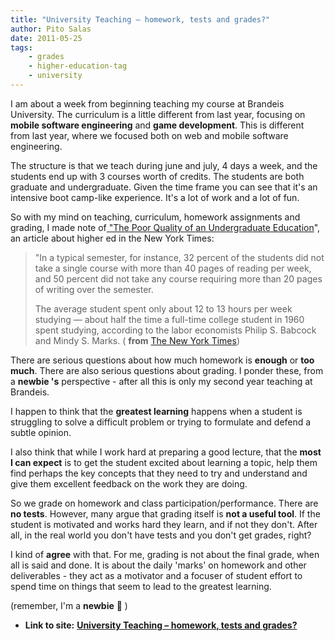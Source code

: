 ```yaml
---
title: "University Teaching – homework, tests and grades?"
author: Pito Salas
date: 2011-05-25
tags:
    - grades
    - higher-education-tag
    - university
---
```




I am about a week from beginning teaching my course at Brandeis University.
The curriculum is a little different from last year, focusing on **mobile
software engineering** and **game development**. This is different from last
year, where we focused both on web and mobile software engineering.

The structure is that we teach during june and july, 4 days a week, and the
students end up with 3 courses worth of credits. The students are both
graduate and undergraduate. Given the time frame you can see that it's an
intensive boot camp-like experience. It's a lot of work and a lot of fun.

So with my mind on teaching, curriculum, homework assignments and grading, I
made note of[ "The Poor Quality of an Undergraduate
Education](<http://www.nytimes.com/2011/05/15/opinion/15arum.html?_r=1>)", an
article about higher ed in the New York Times:

> "In a typical semester, for instance, 32 percent of the students did not
> take a single course with more than 40 pages of reading per week, and 50
> percent did not take any course requiring more than 20 pages of writing over
> the semester.
>
> The average student spent only about 12 to 13 hours per week studying —
> about half the time a full-time college student in 1960 spent studying,
> according to the labor economists Philip S. Babcock and Mindy S. Marks. (
> **from** [The New York
> Times](<http://www.nytimes.com/2011/05/15/opinion/15arum.html?_r=1>))

There are serious questions about how much homework is **enough** or **too
much**. There are also serious questions about grading. I ponder these, from a
**newbie 's** perspective - after all this is only my second year teaching at
Brandeis.

I happen to think that the **greatest learning** happens when a student is
struggling to solve a difficult problem or trying to formulate and defend a
subtle opinion.

I also think that while I work hard at preparing a good lecture, that the
**most I can expect** is to get the student excited about learning a topic,
help them find perhaps the key concepts that they need to try and understand
and give them excellent feedback on the work they are doing.

So we grade on homework and class participation/performance. There are **no
tests**. However, many argue that grading itself is **not a useful tool**. If
the student is motivated and works hard they learn, and if not they don't.
After all, in the real world you don't have tests and you don't get grades,
right?

I kind of **agree** with that. For me, grading is not about the final grade,
when all is said and done. It is about the daily 'marks' on homework and other
deliverables - they act as a motivator and a focuser of student effort to
spend time on things that seem to lead to the greatest learning.

(remember, I'm a **newbie** 🙂 )


* **Link to site:** **[University Teaching – homework, tests and grades?](None)**
